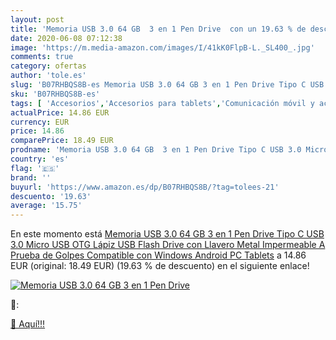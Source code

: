 ```yaml
---
layout: post
title: 'Memoria USB 3.0 64 GB  3 en 1 Pen Drive  con un 19.63 % de descuento'
date: 2020-06-08 07:12:38
image: 'https://m.media-amazon.com/images/I/41kK0FlpB-L._SL400_.jpg'
comments: true
category: ofertas
author: 'tole.es'
slug: 'B07RHBQS8B-es Memoria USB 3.0 64 GB 3 en 1 Pen Drive Tipo C USB 3.0...'
sku: 'B07RHBQS8B-es'
tags: [ 'Accesorios','Accesorios para tablets','Comunicación móvil y accesorios','Electrónica','Informática','Móviles','Móviles y smartphones libres','Soportes para tablets','android', ]
actualPrice: 14.86 EUR
currency: EUR
price: 14.86
comparePrice: 18.49 EUR
prodname: 'Memoria USB 3.0 64 GB  3 en 1 Pen Drive Tipo C USB 3.0 Micro USB OTG Lápiz USB Flash Drive con Llavero Metal Impermeable A Prueba de Golpes Compatible con Windows Android PC Tablets'
country: 'es'
flag: '🇪🇸'
brand: ''
buyurl: 'https://www.amazon.es/dp/B07RHBQS8B/?tag=tolees-21'
descuento: '19.63'
average: '15.75'
---
```


En este momento está [Memoria USB 3.0 64 GB  3 en 1 Pen Drive Tipo C USB 3.0 Micro USB OTG Lápiz USB Flash Drive con Llavero Metal Impermeable A Prueba de Golpes Compatible con Windows Android PC Tablets](https://www.amazon.es/dp/B07RHBQS8B/?tag=tolees-21) a 14.86 EUR (original: 18.49 EUR) (19.63 %  de descuento) en el siguiente enlace!

[![Memoria USB 3.0 64 GB  3 en 1 Pen Drive ](https://m.media-amazon.com/images/I/41kK0FlpB-L._SL400_.jpg)](https://www.amazon.es/dp/B07RHBQS8B/?tag=tolees-21)

🔎:


[🛒 Aquí!!!](https://www.amazon.es/dp/B07RHBQS8B/?tag=tolees-21)
